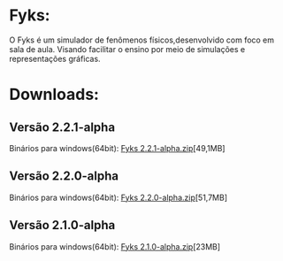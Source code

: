 # Fyks:
O Fyks é um simulador de fenômenos físicos,desenvolvido com foco em sala de aula. Visando facilitar o ensino por meio de simulações e representações gráficas.
# Downloads:

## Versão 2.2.1-alpha
Binários para windows(64bit): <a href="https://github.com/Rabbithy/Fyks/releases/download/v2.2.1-alpha/Fyks.v2.2.1-alpha.win_64bit.zip">Fyks 2.2.1-alpha.zip</a>[49,1MB]
## Versão 2.2.0-alpha
Binários para windows(64bit): <a href="https://github.com/Rabbithy/Fyks/releases/download/v2.2.0-alpha/Fyks.2.2.0-alpha.zip">Fyks 2.2.0-alpha.zip</a>[51,7MB]
## Versão 2.1.0-alpha
Binários para windows(64bit): <a href="https://github.com/Rabbithy/Fyks/releases/download/v2.1.0-alpha/Fyks_win_64bit.zip">Fyks 2.1.0-alpha.zip</a>[23MB]
